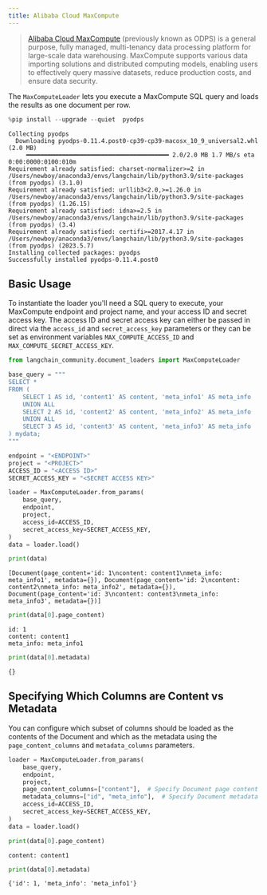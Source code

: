 ```yaml
---
title: Alibaba Cloud MaxCompute
---
```


>[Alibaba Cloud MaxCompute](https://www.alibabacloud.com/product/maxcompute) (previously known as ODPS) is a general purpose, fully managed, multi-tenancy data processing platform for large-scale data warehousing. MaxCompute supports various data importing solutions and distributed computing models, enabling users to effectively query massive datasets, reduce production costs, and ensure data security.

The `MaxComputeLoader` lets you execute a MaxCompute SQL query and loads the results as one document per row.

```python
%pip install --upgrade --quiet  pyodps
```

```output
Collecting pyodps
  Downloading pyodps-0.11.4.post0-cp39-cp39-macosx_10_9_universal2.whl (2.0 MB)
     ━━━━━━━━━━━━━━━━━━━━━━━━━━━━━━━━━━━━━━━━ 2.0/2.0 MB 1.7 MB/s eta 0:00:0000:0100:010m
Requirement already satisfied: charset-normalizer>=2 in /Users/newboy/anaconda3/envs/langchain/lib/python3.9/site-packages (from pyodps) (3.1.0)
Requirement already satisfied: urllib3<2.0,>=1.26.0 in /Users/newboy/anaconda3/envs/langchain/lib/python3.9/site-packages (from pyodps) (1.26.15)
Requirement already satisfied: idna>=2.5 in /Users/newboy/anaconda3/envs/langchain/lib/python3.9/site-packages (from pyodps) (3.4)
Requirement already satisfied: certifi>=2017.4.17 in /Users/newboy/anaconda3/envs/langchain/lib/python3.9/site-packages (from pyodps) (2023.5.7)
Installing collected packages: pyodps
Successfully installed pyodps-0.11.4.post0
```

## Basic Usage

To instantiate the loader you'll need a SQL query to execute, your MaxCompute endpoint and project name, and your access ID and secret access key. The access ID and secret access key can either be passed in direct via the `access_id` and `secret_access_key` parameters or they can be set as environment variables `MAX_COMPUTE_ACCESS_ID` and `MAX_COMPUTE_SECRET_ACCESS_KEY`.

```python
from langchain_community.document_loaders import MaxComputeLoader
```

```python
base_query = """
SELECT *
FROM (
    SELECT 1 AS id, 'content1' AS content, 'meta_info1' AS meta_info
    UNION ALL
    SELECT 2 AS id, 'content2' AS content, 'meta_info2' AS meta_info
    UNION ALL
    SELECT 3 AS id, 'content3' AS content, 'meta_info3' AS meta_info
) mydata;
"""
```

```python
endpoint = "<ENDPOINT>"
project = "<PROJECT>"
ACCESS_ID = "<ACCESS ID>"
SECRET_ACCESS_KEY = "<SECRET ACCESS KEY>"
```

```python
loader = MaxComputeLoader.from_params(
    base_query,
    endpoint,
    project,
    access_id=ACCESS_ID,
    secret_access_key=SECRET_ACCESS_KEY,
)
data = loader.load()
```

```python
print(data)
```

```output
[Document(page_content='id: 1\ncontent: content1\nmeta_info: meta_info1', metadata={}), Document(page_content='id: 2\ncontent: content2\nmeta_info: meta_info2', metadata={}), Document(page_content='id: 3\ncontent: content3\nmeta_info: meta_info3', metadata={})]
```

```python
print(data[0].page_content)
```

```output
id: 1
content: content1
meta_info: meta_info1
```

```python
print(data[0].metadata)
```

```output
{}
```

## Specifying Which Columns are Content vs Metadata

You can configure which subset of columns should be loaded as the contents of the Document and which as the metadata using the `page_content_columns` and `metadata_columns` parameters.

```python
loader = MaxComputeLoader.from_params(
    base_query,
    endpoint,
    project,
    page_content_columns=["content"],  # Specify Document page content
    metadata_columns=["id", "meta_info"],  # Specify Document metadata
    access_id=ACCESS_ID,
    secret_access_key=SECRET_ACCESS_KEY,
)
data = loader.load()
```

```python
print(data[0].page_content)
```

```output
content: content1
```

```python
print(data[0].metadata)
```

```output
{'id': 1, 'meta_info': 'meta_info1'}
```
